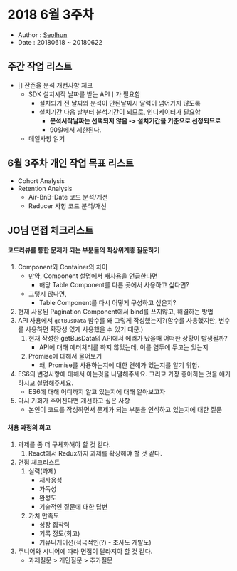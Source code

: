# 2018 6월 3주차
- Author : [Seolhun](https://github.com/Seolhun)
- Date : 20180618 ~ 20180622

## 주간 작업 리스트	
- [] 잔존율 분석 개선사항 체크
	- SDK 설치시작 날짜를 받는 APIㅣ가 필요함
		- 설치되기 전 날짜와 분석이 안된날짜시 달력이 넘어가지 않도록
		- 설치기간 다음 날부터 분석기간이 되므로, 인디케이터가 필요함
			- **분석시작날짜는 선택되지 않음 -> 설치기간을 기준으로 선정되므로**
			- 90일에서 제한된다.
	- 메일사항 읽기

## 6월 3주차 개인 작업 목표 리스트
- Cohort Analysis
- Retention Analysis
	- Air-BnB-Date 코드 분석/개선
	- Reducer 사항 코드 분석/개선

## JO님 면접 체크리스트
#### 코드리뷰를 통한 문제가 되는 부분들의 최상위계층 질문하기
1. Component와 Container의 차이
	- 만약, Component 설명에서 재사용을 언급한다면
		- 해당 Table Component를 다른 곳에서 사용하고 싶다면?
	- 그렇지 않다면,
		- Table Component를 다시 어떻게 구성하고 싶은지?
2. 현재 사용된 Pagination Component에서 bind를 쓰지않고, 해결하는 방법
3. API 사용에서 `getBusData` 함수를 왜 그렇게 작성했는지?(함수를 사용했지만, 변수를 사용하면 확장성 있게 사용했을 수 있기 때문.)
	1. 현재 작성한 getBusData의 API에서 에러가 났을때 어떠한 상황이 발생될까?
		- API에 대해 에러처리를 하지 않았는데, 이를 염두에 두고는 있는지
	2. Promise에 대해서 물어보기
		- 왜, Promise를 사용하는지에 대한 견해가 있는지를 알기 위함.
4. ES6의 변경사항에 대해서 아는것을 나열해주세요. 그리고 가장 좋아하는 것을 얘기하시고 설명해주세요.
	- ES6에 대해 어디까지 알고 있는지에 대해 알아보고자
5. 다시 기회가 주어진다면 개선하고 싶은 사항
	- 본인이 코드를 작성하면서 문제가 되는 부분을 인식하고 있는지에 대한 질문

#### 채용 과정의 회고
1. 과제를 좀 더 구체화해야 할 것 같다.
	1. React에서 Redux까지 과제를 확장해야 할 것 같다.
2. 면접 체크리스트
	1. 실력(과제)
		- 재사용성
		- 가독성
		- 완성도
		- 기술적인 질문에 대한 답변
	2. 가치 만족도
		- 성장 집착력
		- 기록 정도(회고)
		-	커뮤니케이션(적극적인(?) - 조사도 개발도)
3. 주니어와 시니어에 따라 면접이 달라져야 할 것 같다.
	- 과제질문 > 개인질문 > 추가질문
